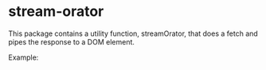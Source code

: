 # stream-orator

This package contains a utility function, streamOrator, that does a fetch and pipes the response to a DOM element.

Example:


